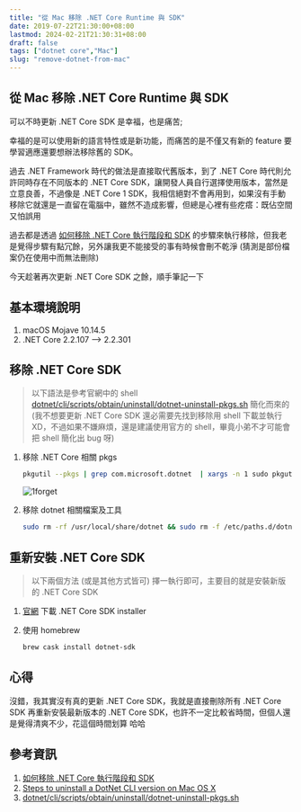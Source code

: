 ```yaml
---
title: "從 Mac 移除 .NET Core Runtime 與 SDK"
date: 2019-07-22T21:30:00+08:00
lastmod: 2024-02-21T21:30:31+08:00
draft: false
tags: ["dotnet core","Mac"]
slug: "remove-dotnet-from-mac"
---
```


## 從 Mac 移除 .NET Core Runtime 與 SDK

可以不時更新 .NET Core SDK 是幸福，也是痛苦;

幸福的是可以使用新的語言特性或是新功能，而痛苦的是不僅又有新的 feature 要學習適應還要想辦法移除舊的 SDK。

過去 .NET Framework 時代的做法是直接取代舊版本，到了 .NET Core 時代則允許同時存在不同版本的 .NET Core SDK，讓開發人員自行選擇使用版本，當然是立意良善，不過像是 .NET Core 1 SDK，我相信絕對不會再用到，如果沒有手動移除它就還是一直留在電腦中，雖然不造成影響，但總是心裡有些疙瘩：既佔空間又怕誤用

過去都是透過 [如何移除 .NET Core 執行階段和 SDK](https://docs.microsoft.com/zh-tw/dotnet/core/versions/remove-runtime-sdk-versions?tabs=macos&WT.mc_id=DOP-MVP-5002594) 的步驟來執行移除，但我老是覺得步驟有點冗餘，另外讓我更不能接受的事有時候會刪不乾淨 (猜測是部份檔案仍在使用中而無法刪除)

今天趁著再次更新 .NET Core SDK 之餘，順手筆記一下

## 基本環境說明

1. macOS Mojave 10.14.5
2. .NET Core 2.2.107 --> 2.2.301

## 移除 .NET Core SDK

> 以下語法是參考官網中的 shell [dotnet/cli/scripts/obtain/uninstall/dotnet-uninstall-pkgs.sh](https://github.com/dotnet/cli/blob/master/scripts/obtain/uninstall/dotnet-uninstall-pkgs.sh) 簡化而來的 (我不想要更新 .NET Core SDK 還必需要先找到移除用 shell 下載並執行 XD，不過如果不嫌麻煩，還是建議使用官方的 shell，畢竟小弟不才可能會把 shell 簡化出 bug 呀)

1. 移除 .NET Core 相關 pkgs

    ```bash
    pkgutil --pkgs | grep com.microsoft.dotnet  | xargs -n 1 sudo pkgutil --forget
    ```

    ![1forget](https://user-images.githubusercontent.com/3851540/61641657-1069f580-acd2-11e9-8f27-c4dca7498446.png)

2. 移除 dotnet 相關檔案及工具

    ```bash
    sudo rm -rf /usr/local/share/dotnet && sudo rm -f /etc/paths.d/dotnet && sudo rm -f /etc/paths.d/dotnet-cli-tools
    ```

## 重新安裝 .NET Core SDK

> 以下兩個方法 (或是其他方式皆可) 擇一執行即可，主要目的就是安裝新版的 .NET Core SDK

1. [官網](https://dotnet.microsoft.com/download/dotnet-core) 下載 .NET Core SDK installer
2. 使用 homebrew

    ```bash
    brew cask install dotnet-sdk
    ```

## 心得

沒錯，我其實沒有真的更新 .NET Core SDK，我就是直接刪除所有 .NET Core SDK 再重新安裝最新版本的 .NET Core SDK，也許不一定比較省時間，但個人還是覺得清爽不少，花這個時間划算  哈哈

## 參考資訊

1. [如何移除 .NET Core 執行階段和 SDK](https://docs.microsoft.com/zh-tw/dotnet/core/versions/remove-runtime-sdk-versions?tabs=macos&WT.mc_id=DOP-MVP-5002594)
2. [Steps to uninstall a DotNet CLI version on Mac OS X](https://gist.github.com/sandrovicente/5590f5ac993d9d7fef038fd2858efcc3)
3. [dotnet/cli/scripts/obtain/uninstall/dotnet-uninstall-pkgs.sh](https://github.com/dotnet/cli/blob/master/scripts/obtain/uninstall/dotnet-uninstall-pkgs.sh)
